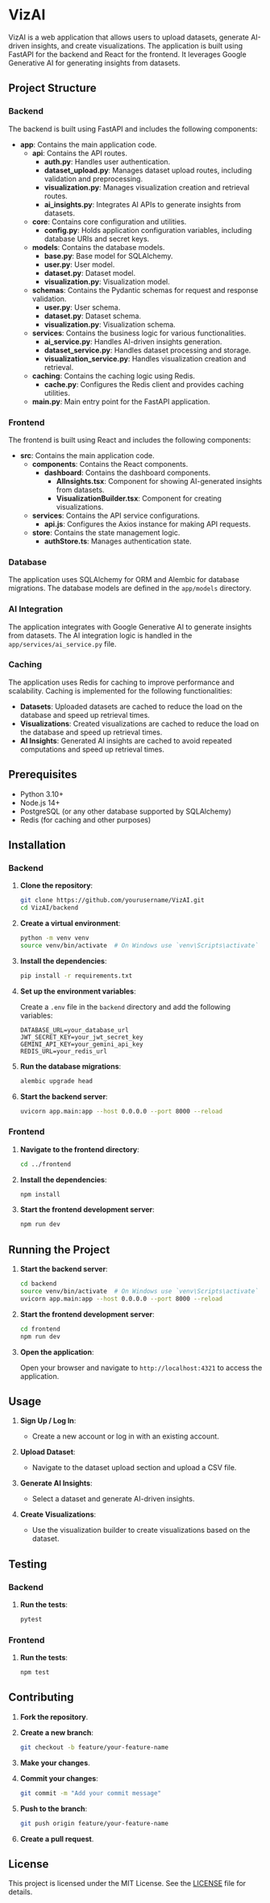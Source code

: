 # VizAI

VizAI is a web application that allows users to upload datasets, generate AI-driven insights, and create visualizations. The application is built using FastAPI for the backend and React for the frontend. It leverages Google Generative AI for generating insights from datasets.

## Project Structure

### Backend

The backend is built using FastAPI and includes the following components:

- **app**: Contains the main application code.
  - **api**: Contains the API routes.
    - **auth.py**: Handles user authentication.
    - **dataset_upload.py**: Manages dataset upload routes, including validation and preprocessing.
    - **visualization.py**: Manages visualization creation and retrieval routes.
    - **ai_insights.py**: Integrates AI APIs to generate insights from datasets.
  - **core**: Contains core configuration and utilities.
    - **config.py**: Holds application configuration variables, including database URIs and secret keys.
  - **models**: Contains the database models.
    - **base.py**: Base model for SQLAlchemy.
    - **user.py**: User model.
    - **dataset.py**: Dataset model.
    - **visualization.py**: Visualization model.
  - **schemas**: Contains the Pydantic schemas for request and response validation.
    - **user.py**: User schema.
    - **dataset.py**: Dataset schema.
    - **visualization.py**: Visualization schema.
  - **services**: Contains the business logic for various functionalities.
    - **ai_service.py**: Handles AI-driven insights generation.
    - **dataset_service.py**: Handles dataset processing and storage.
    - **visualization_service.py**: Handles visualization creation and retrieval.
  - **caching**: Contains the caching logic using Redis.
    - **cache.py**: Configures the Redis client and provides caching utilities.
  - **main.py**: Main entry point for the FastAPI application.

### Frontend

The frontend is built using React and includes the following components:

- **src**: Contains the main application code.
  - **components**: Contains the React components.
    - **dashboard**: Contains the dashboard components.
      - **AIInsights.tsx**: Component for showing AI-generated insights from datasets.
      - **VisualizationBuilder.tsx**: Component for creating visualizations.
  - **services**: Contains the API service configurations.
    - **api.js**: Configures the Axios instance for making API requests.
  - **store**: Contains the state management logic.
    - **authStore.ts**: Manages authentication state.

### Database

The application uses SQLAlchemy for ORM and Alembic for database migrations. The database models are defined in the `app/models` directory.

### AI Integration

The application integrates with Google Generative AI to generate insights from datasets. The AI integration logic is handled in the `app/services/ai_service.py` file.

### Caching

The application uses Redis for caching to improve performance and scalability. Caching is implemented for the following functionalities:

- **Datasets**: Uploaded datasets are cached to reduce the load on the database and speed up retrieval times.
- **Visualizations**: Created visualizations are cached to reduce the load on the database and speed up retrieval times.
- **AI Insights**: Generated AI insights are cached to avoid repeated computations and speed up retrieval times.

## Prerequisites

- Python 3.10+
- Node.js 14+
- PostgreSQL (or any other database supported by SQLAlchemy)
- Redis (for caching and other purposes)


## Installation

### Backend

1. **Clone the repository**:

   ```sh
   git clone https://github.com/yourusername/VizAI.git
   cd VizAI/backend
   ```

2. **Create a virtual environment**:

   ```sh
   python -m venv venv
   source venv/bin/activate  # On Windows use `venv\Scripts\activate`
   ```

3. **Install the dependencies**:

   ```sh
   pip install -r requirements.txt
   ```

4. **Set up the environment variables**:

   Create a `.env` file in the `backend` directory and add the following variables:

   ```env
   DATABASE_URL=your_database_url
   JWT_SECRET_KEY=your_jwt_secret_key
   GEMINI_API_KEY=your_gemini_api_key
   REDIS_URL=your_redis_url
   ```

5. **Run the database migrations**:

   ```sh
   alembic upgrade head
   ```

6. **Start the backend server**:

   ```sh
   uvicorn app.main:app --host 0.0.0.0 --port 8000 --reload
   ```

### Frontend

1. **Navigate to the frontend directory**:

   ```sh
   cd ../frontend
   ```

2. **Install the dependencies**:

   ```sh
   npm install
   ```

3. **Start the frontend development server**:

   ```sh
   npm run dev
   ```

## Running the Project

1. **Start the backend server**:

   ```sh
   cd backend
   source venv/bin/activate  # On Windows use `venv\Scripts\activate`
   uvicorn app.main:app --host 0.0.0.0 --port 8000 --reload
   ```

2. **Start the frontend development server**:

   ```sh
   cd frontend
   npm run dev
   ```

3. **Open the application**:

   Open your browser and navigate to `http://localhost:4321` to access the application.

## Usage

1. **Sign Up / Log In**:
   - Create a new account or log in with an existing account.

2. **Upload Dataset**:
   - Navigate to the dataset upload section and upload a CSV file.

3. **Generate AI Insights**:
   - Select a dataset and generate AI-driven insights.

4. **Create Visualizations**:
   - Use the visualization builder to create visualizations based on the dataset.

## Testing

### Backend

1. **Run the tests**:

   ```sh
   pytest
   ```

### Frontend

1. **Run the tests**:

   ```sh
   npm test
   ```

## Contributing

1. **Fork the repository**.
2. **Create a new branch**:

   ```sh
   git checkout -b feature/your-feature-name
   ```

3. **Make your changes**.
4. **Commit your changes**:

   ```sh
   git commit -m "Add your commit message"
   ```

5. **Push to the branch**:

   ```sh
   git push origin feature/your-feature-name
   ```

6. **Create a pull request**.

## License

This project is licensed under the MIT License. See the [LICENSE](LICENSE) file for details.
```
